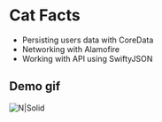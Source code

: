 # Cat Facts

- Persisting users data with CoreData
- Networking with Alamofire
- Working with API using SwiftyJSON

## Demo gif

![N|Solid](http://g.recordit.co/wpIkvEftqG.gif)
